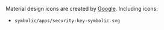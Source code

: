 Material design icons are created by [Google](https://github.com/google/material-design-icons#license). Including icons:

- `symbolic/apps/security-key-symbolic.svg`

